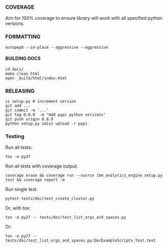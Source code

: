 ### COVERAGE

Aim for 100% coverage to ensure library will work with all specified python versions.

### FORMATTING

```
autopep8 --in-place --aggressive --aggressive
```

#### BUILDING DOCS

```
cd docs/
make clean html
open _build/html/index.html
```

### RELEASING

```
vi setup.py # increment version
git add ...
git commit -m '...'
git tag 0.0.9  -m "Add pypi python versions"
git push origin 0.0.9 
python setup.py sdist upload -r pypi
```
### Testing

Run all tests:

```
tox -e py27
```

Run all tests with coverage output:

```
coverage erase && coverage run --source ibm_analytics_engine setup.py test && coverage report -m
```

Run single test.

```
pytest tests/doc/test_create_cluster.py
```

Or, with tox:

```
tox -e py27 -- tests/doc/test_list_orgs_and_spaces.py
```

Or:

```
tox -e py27 -- tests/doc/test_list_orgs_and_spaces.py:DocExampleScripts_Test.test
```
